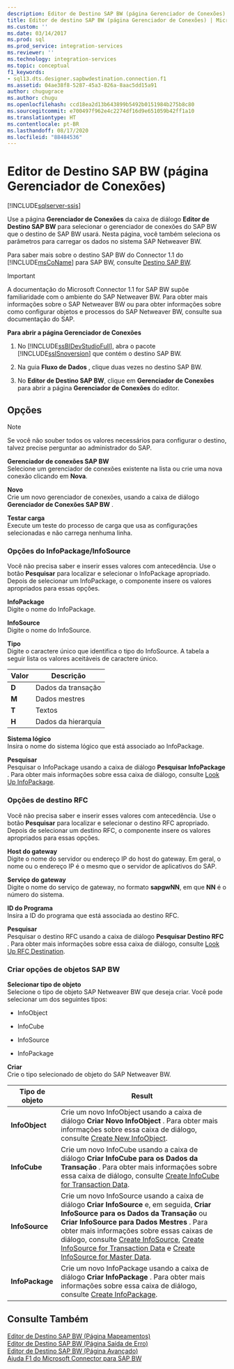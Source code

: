 ```yaml
---
description: Editor de Destino SAP BW (página Gerenciador de Conexões)
title: Editor de destino SAP BW (página Gerenciador de Conexões) | Microsoft Docs
ms.custom: ''
ms.date: 03/14/2017
ms.prod: sql
ms.prod_service: integration-services
ms.reviewer: ''
ms.technology: integration-services
ms.topic: conceptual
f1_keywords:
- sql13.dts.designer.sapbwdestination.connection.f1
ms.assetid: 04ae38f8-5287-45a3-826a-8aac5dd15a91
author: chugugrace
ms.author: chugu
ms.openlocfilehash: ccd18ea2d13b643899b5492b0151984b275b8c80
ms.sourcegitcommit: e700497f962e4c2274df16d9e651059b42ff1a10
ms.translationtype: HT
ms.contentlocale: pt-BR
ms.lasthandoff: 08/17/2020
ms.locfileid: "88484536"
---
```

# <a name="sap-bw-destination-editor-connection-manager-page"></a>Editor de Destino SAP BW (página Gerenciador de Conexões)

[!INCLUDE[sqlserver-ssis](../../includes/applies-to-version/sqlserver-ssis.md)]


  Use a página **Gerenciador de Conexões** da caixa de diálogo **Editor de Destino SAP BW** para selecionar o gerenciador de conexões do SAP BW que o destino de SAP BW usará. Nesta página, você também seleciona os parâmetros para carregar os dados no sistema SAP Netweaver BW.  
  
 Para saber mais sobre o destino SAP BW do Connector 1.1 do [!INCLUDE[msCoName](../../includes/msconame-md.md)] para SAP BW, consulte [Destino SAP BW](../../integration-services/data-flow/sap-bw-destination.md).  
  
> [!IMPORTANT]  
>  A documentação do Microsoft Connector 1.1 for SAP BW supõe familiaridade com o ambiente do SAP Netweaver BW. Para obter mais informações sobre o SAP Netweaver BW ou para obter informações sobre como configurar objetos e processos do SAP Netweaver BW, consulte sua documentação do SAP.  
  
 **Para abrir a página Gerenciador de Conexões**  
  
1.  No [!INCLUDE[ssBIDevStudioFull](../../includes/ssbidevstudiofull-md.md)], abra o pacote [!INCLUDE[ssISnoversion](../../includes/ssisnoversion-md.md)] que contém o destino SAP BW.  
  
2.  Na guia **Fluxo de Dados** , clique duas vezes no destino SAP BW.  
  
3.  No **Editor de Destino SAP BW**, clique em **Gerenciador de Conexões** para abrir a página **Gerenciador de Conexões** do editor.  
  
## <a name="options"></a>Opções  
  
> [!NOTE]  
>  Se você não souber todos os valores necessários para configurar o destino, talvez precise perguntar ao administrador do SAP.  
  
 **Gerenciador de conexões SAP BW**  
 Selecione um gerenciador de conexões existente na lista ou crie uma nova conexão clicando em **Nova**.  
  
 **Novo**  
 Crie um novo gerenciador de conexões, usando a caixa de diálogo **Gerenciador de Conexões SAP BW** .  
  
 **Testar carga**  
 Execute um teste do processo de carga que usa as configurações selecionadas e não carrega nenhuma linha.  
  
### <a name="infopackageinfosource-options"></a>Opções do InfoPackage/InfoSource  
 Você não precisa saber e inserir esses valores com antecedência. Use o botão **Pesquisar** para localizar e selecionar o InfoPackage apropriado. Depois de selecionar um InfoPackage, o componente insere os valores apropriados para essas opções.  
  
 **InfoPackage**  
 Digite o nome do InfoPackage.  
  
 **InfoSource**  
 Digite o nome do InfoSource.  
  
 **Tipo**  
 Digite o caractere único que identifica o tipo do InfoSource. A tabela a seguir lista os valores aceitáveis de caractere único.  
  
|Valor|Descrição|  
|-----------|-----------------|  
|**D**|Dados da transação|  
|**M**|Dados mestres|  
|**T**|Textos|  
|**H**|Dados da hierarquia|  
  
 **Sistema lógico**  
 Insira o nome do sistema lógico que está associado ao InfoPackage.  
  
 **Pesquisar**  
 Pesquisar o InfoPackage usando a caixa de diálogo **Pesquisar InfoPackage** . Para obter mais informações sobre essa caixa de diálogo, consulte [Look Up InfoPackage](../../integration-services/data-flow/look-up-infopackage.md).  
  
### <a name="rfc-destination-options"></a>Opções de destino RFC  
 Você não precisa saber e inserir esses valores com antecedência. Use o botão **Pesquisar** para localizar e selecionar o destino RFC apropriado. Depois de selecionar um destino RFC, o componente insere os valores apropriados para essas opções.  
  
 **Host do gateway**  
 Digite o nome do servidor ou endereço IP do host do gateway. Em geral, o nome ou o endereço IP é o mesmo que o servidor de aplicativos do SAP.  
  
 **Serviço do gateway**  
 Digite o nome do serviço de gateway, no formato **sapgwNN**, em que **NN** é o número do sistema.  
  
 **ID do Programa**  
 Insira a ID do programa que está associada ao destino RFC.  
  
 **Pesquisar**  
 Pesquisar o destino RFC usando a caixa de diálogo **Pesquisar Destino RFC** . Para obter mais informações sobre essa caixa de diálogo, consulte [Look Up RFC Destination](../../integration-services/data-flow/look-up-rfc-destination.md).  
  
### <a name="create-sap-bw-objects-options"></a>Criar opções de objetos SAP BW  
 **Selecionar tipo de objeto**  
 Selecione o tipo de objeto SAP Netweaver BW que deseja criar. Você pode selecionar um dos seguintes tipos:  
  
-   InfoObject  
  
-   InfoCube  
  
-   InfoSource  
  
-   InfoPackage  
  
 **Criar**  
 Crie o tipo selecionado de objeto do SAP Netweaver BW.  
  
|Tipo de objeto|Result|  
|-----------------|------------|  
|**InfoObject**|Crie um novo InfoObject usando a caixa de diálogo **Criar Novo InfoObject** . Para obter mais informações sobre essa caixa de diálogo, consulte [Create New InfoObject](../../integration-services/data-flow/create-new-infoobject.md).|  
|**InfoCube**|Crie um novo InfoCube usando a caixa de diálogo **Criar InfoCube para os Dados da Transação** . Para obter mais informações sobre essa caixa de diálogo, consulte [Create InfoCube for Transaction Data](../../integration-services/data-flow/create-infocube-for-transaction-data.md).|  
|**InfoSource**|Crie um novo InfoSource usando a caixa de diálogo **Criar InfoSource** e, em seguida, **Criar InfoSource para os Dados da Transação** ou **Criar InfoSource para Dados Mestres** . Para obter mais informações sobre essas caixas de diálogo, consulte [Create InfoSource](../../integration-services/data-flow/create-infosource.md), [Create InfoSource for Transaction Data](../../integration-services/data-flow/create-infosource-for-transaction-data.md) e [Create InfoSource for Master Data](../../integration-services/data-flow/create-infosource-for-master-data.md).|  
|**InfoPackage**|Crie um novo InfoPackage usando a caixa de diálogo **Criar InfoPackage** . Para obter mais informações sobre essa caixa de diálogo, consulte [Create InfoPackage](../../integration-services/data-flow/create-infopackage.md).|  
  
## <a name="see-also"></a>Consulte Também  
 [Editor de Destino SAP BW &#40;Página Mapeamentos&#41;](../../integration-services/data-flow/sap-bw-destination-editor-mappings-page.md)   
 [Editor de Destino SAP BW &#40;Página Saída de Erro&#41;](../../integration-services/data-flow/sap-bw-destination-editor-error-output-page.md)   
 [Editor de Destino SAP BW &#40;Página Avançado&#41;](../../integration-services/data-flow/sap-bw-destination-editor-advanced-page.md)   
 [Ajuda F1 do Microsoft Connector para SAP BW](../../integration-services/microsoft-connector-for-sap-bw-f1-help.md)  
  
  
